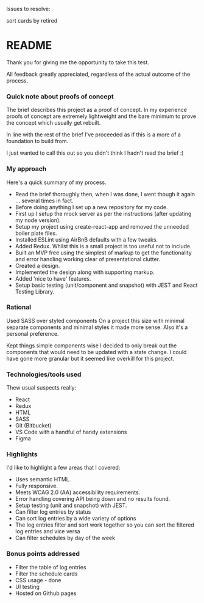 Issues to resolve:

sort cards by retired

# README #

Thank you for giving me the opportunity to take this test.

All feedback greatly appreciated, regardless of the actual outcome of the process.

### Quick note about proofs of concept ###

The brief describes this project as a proof of concept. In my experience proofs of concept are extremely lightweight and the bare minimum to prove the concept which usually get rebuilt.

In line with the rest of the brief I've proceeded as if this is a more of a foundation to build from.

I just wanted to call this out so you didn't think I hadn't read the brief :)

### My approach ###

Here's a quick summary of my process.

* Read the brief thoroughly then, when I was done, I went though it again ... several times in fact.
* Before doing anything I set up a new repository for my code.
* First up I setup the mock server as per the instructions (after updating my node version).
* Setup my project using create-react-app and removed the unneeded boiler plate files.
* Installed ESLint using AirBnB defaults with a few tweaks.
* Added Redux. Whilst this is a small project is too useful not to include.
* Built an MVP free using the simplest of markup to get the functionality and error handling working clear of presentational clutter.
* Created a design.
* Implemented the design along with supporting markup.
* Added 'nice to have' features.
* Setup basic testing (unit/component and snapshot) with JEST and React Testing Library.

### Rational ###

Used SASS over styled components
On a project this size with minimal separate components and minimal styles it made more sense. Also it's a personal preference.

Kept things simple components wise
I decided to only break out the components that would need to be updated with a state change. I could have gone more granular but it seemed like overkill for this project.

### Technologies/tools used ###

Thew usual suspects really:

* React
* Redux
* HTML
* SASS
* Git (Bitbucket)
* VS Code with a handful of handy extensions
* Figma

### Highlights ###

I'd like to highlight a few areas that I covered:

* Uses semantic HTML.
* Fully responsive.
* Meets WCAG 2.0 (AA) accessibility requirements.
* Error handling covering API being down and no results found.
* Setup testing (unit and snapshot) with JEST.
* Can filter log entries by status
* Can sort log entries by a wide variety of options
* The log entries filter and sort work together so you can sort the filtered log entries and vice versa
* Can filter schedules by day of the week

### Bonus points addressed ###

* Filter the table of log entries
* Filter the schedule cards
* CSS usage - done
* UI testing
* Hosted on Github pages
